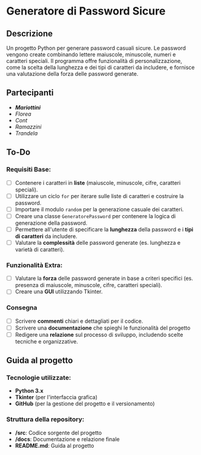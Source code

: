 # Generatore di Password Sicure

## Descrizione

Un progetto Python per generare password casuali sicure. Le password vengono create combinando lettere maiuscole, minuscole, numeri e caratteri speciali. Il programma offre funzionalità di personalizzazione, come la scelta della lunghezza e dei tipi di caratteri da includere, e fornisce una valutazione della forza delle password generate.

## Partecipanti

- _**Mariottini**_
- _Florea_
- _Cont_
- _Ramazzini_
- _Trandela_

## To-Do

### Requisiti Base:
- [ ] Contenere i caratteri in **liste** (maiuscole, minuscole, cifre, caratteri speciali).
- [ ] Utilizzare un ciclo `for` per iterare sulle liste di caratteri e costruire la password.
- [ ] Importare il modulo `random` per la generazione casuale dei caratteri.
- [ ] Creare una classe `GeneratorePassword` per contenere la logica di generazione della password.
- [ ] Permettere all'utente di specificare la **lunghezza** della password e i **tipi di caratteri** da includere.
- [ ] Valutare la **complessità** delle password generate (es. lunghezza e varietà di caratteri).

### Funzionalità Extra:
- [ ] Valutare la **forza** delle password generate in base a criteri specifici (es. presenza di maiuscole, minuscole, cifre, caratteri speciali).
- [ ] Creare una **GUI** utilizzando Tkinter.

### Consegna
- [ ] Scrivere **commenti** chiari e dettagliati per il codice.
- [ ] Scrivere una **documentazione** che spieghi le funzionalità del progetto
- [ ] Redigere una **relazione** sul processo di sviluppo, includendo scelte tecniche e organizzative.

## Guida al progetto

### Tecnologie utilizzate:
- **Python 3.x**
- **Tkinter** (per l'interfaccia grafica)
- **GitHub** (per la gestione del progetto e il versionamento)

### Struttura della repository:
- **/src**: Codice sorgente del progetto
- **/docs**: Documentazione e relazione finale
- **README.md**: Guida al progetto
